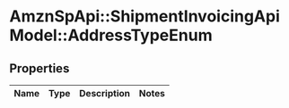 # AmznSpApi::ShipmentInvoicingApiModel::AddressTypeEnum

## Properties
Name | Type | Description | Notes
------------ | ------------- | ------------- | -------------

